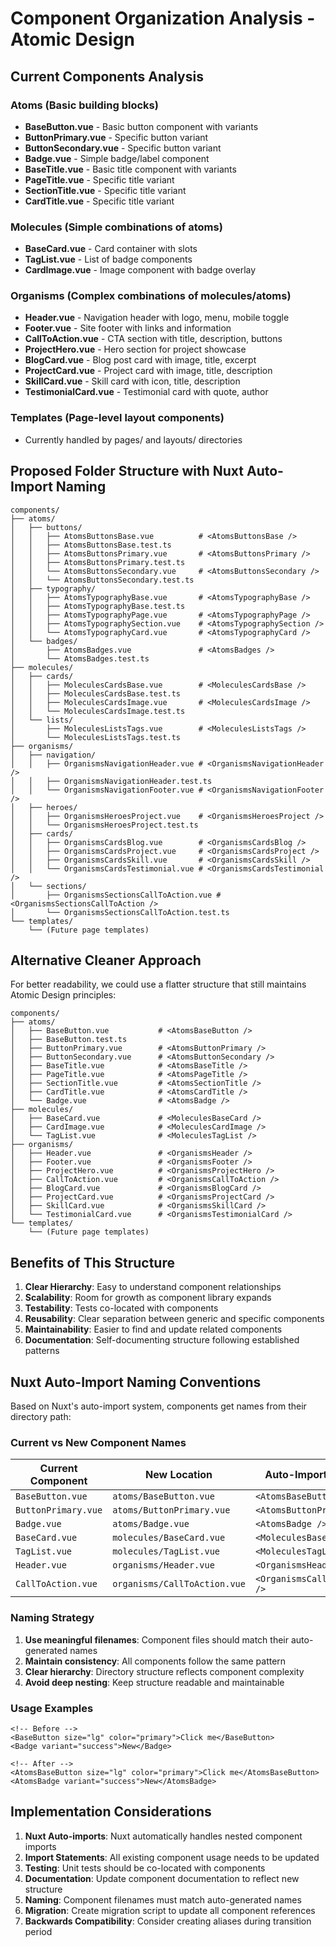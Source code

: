 # Component Organization Analysis - Atomic Design

## Current Components Analysis

### Atoms (Basic building blocks)
- **BaseButton.vue** - Basic button component with variants
- **ButtonPrimary.vue** - Specific button variant
- **ButtonSecondary.vue** - Specific button variant
- **Badge.vue** - Simple badge/label component
- **BaseTitle.vue** - Basic title component with variants
- **PageTitle.vue** - Specific title variant
- **SectionTitle.vue** - Specific title variant
- **CardTitle.vue** - Specific title variant

### Molecules (Simple combinations of atoms)
- **BaseCard.vue** - Card container with slots
- **TagList.vue** - List of badge components
- **CardImage.vue** - Image component with badge overlay

### Organisms (Complex combinations of molecules/atoms)
- **Header.vue** - Navigation header with logo, menu, mobile toggle
- **Footer.vue** - Site footer with links and information
- **CallToAction.vue** - CTA section with title, description, buttons
- **ProjectHero.vue** - Hero section for project showcase
- **BlogCard.vue** - Blog post card with image, title, excerpt
- **ProjectCard.vue** - Project card with image, title, description
- **SkillCard.vue** - Skill card with icon, title, description
- **TestimonialCard.vue** - Testimonial card with quote, author

### Templates (Page-level layout components)
- Currently handled by pages/ and layouts/ directories

## Proposed Folder Structure with Nuxt Auto-Import Naming

```
components/
├── atoms/
│   ├── buttons/
│   │   ├── AtomsButtonsBase.vue          # <AtomsButtonsBase />
│   │   ├── AtomsButtonsBase.test.ts
│   │   ├── AtomsButtonsPrimary.vue       # <AtomsButtonsPrimary />
│   │   ├── AtomsButtonsPrimary.test.ts
│   │   └── AtomsButtonsSecondary.vue     # <AtomsButtonsSecondary />
│   │   └── AtomsButtonsSecondary.test.ts
│   ├── typography/
│   │   ├── AtomsTypographyBase.vue       # <AtomsTypographyBase />
│   │   ├── AtomsTypographyBase.test.ts
│   │   ├── AtomsTypographyPage.vue       # <AtomsTypographyPage />
│   │   ├── AtomsTypographySection.vue    # <AtomsTypographySection />
│   │   └── AtomsTypographyCard.vue       # <AtomsTypographyCard />
│   └── badges/
│       ├── AtomsBadges.vue               # <AtomsBadges />
│       └── AtomsBadges.test.ts
├── molecules/
│   ├── cards/
│   │   ├── MoleculesCardsBase.vue        # <MoleculesCardsBase />
│   │   ├── MoleculesCardsBase.test.ts
│   │   ├── MoleculesCardsImage.vue       # <MoleculesCardsImage />
│   │   └── MoleculesCardsImage.test.ts
│   └── lists/
│       ├── MoleculesListsTags.vue        # <MoleculesListsTags />
│       └── MoleculesListsTags.test.ts
├── organisms/
│   ├── navigation/
│   │   ├── OrganismsNavigationHeader.vue # <OrganismsNavigationHeader />
│   │   ├── OrganismsNavigationHeader.test.ts
│   │   └── OrganismsNavigationFooter.vue # <OrganismsNavigationFooter />
│   ├── heroes/
│   │   ├── OrganismsHeroesProject.vue    # <OrganismsHeroesProject />
│   │   └── OrganismsHeroesProject.test.ts
│   ├── cards/
│   │   ├── OrganismsCardsBlog.vue        # <OrganismsCardsBlog />
│   │   ├── OrganismsCardsProject.vue     # <OrganismsCardsProject />
│   │   ├── OrganismsCardsSkill.vue       # <OrganismsCardsSkill />
│   │   └── OrganismsCardsTestimonial.vue # <OrganismsCardsTestimonial />
│   └── sections/
│       ├── OrganismsSectionsCallToAction.vue # <OrganismsSectionsCallToAction />
│       └── OrganismsSectionsCallToAction.test.ts
└── templates/
    └── (Future page templates)
```

## Alternative Cleaner Approach

For better readability, we could use a flatter structure that still maintains Atomic Design principles:

```
components/
├── atoms/
│   ├── BaseButton.vue           # <AtomsBaseButton />
│   ├── BaseButton.test.ts
│   ├── ButtonPrimary.vue        # <AtomsButtonPrimary />
│   ├── ButtonSecondary.vue      # <AtomsButtonSecondary />
│   ├── BaseTitle.vue            # <AtomsBaseTitle />
│   ├── PageTitle.vue            # <AtomsPageTitle />
│   ├── SectionTitle.vue         # <AtomsSectionTitle />
│   ├── CardTitle.vue            # <AtomsCardTitle />
│   └── Badge.vue                # <AtomsBadge />
├── molecules/
│   ├── BaseCard.vue             # <MoleculesBaseCard />
│   ├── CardImage.vue            # <MoleculesCardImage />
│   └── TagList.vue              # <MoleculesTagList />
├── organisms/
│   ├── Header.vue               # <OrganismsHeader />
│   ├── Footer.vue               # <OrganismsFooter />
│   ├── ProjectHero.vue          # <OrganismsProjectHero />
│   ├── CallToAction.vue         # <OrganismsCallToAction />
│   ├── BlogCard.vue             # <OrganismsBlogCard />
│   ├── ProjectCard.vue          # <OrganismsProjectCard />
│   ├── SkillCard.vue            # <OrganismsSkillCard />
│   └── TestimonialCard.vue      # <OrganismsTestimonialCard />
└── templates/
    └── (Future page templates)
```

## Benefits of This Structure

1. **Clear Hierarchy**: Easy to understand component relationships
2. **Scalability**: Room for growth as component library expands
3. **Testability**: Tests co-located with components
4. **Reusability**: Clear separation between generic and specific components
5. **Maintainability**: Easier to find and update related components
6. **Documentation**: Self-documenting structure following established patterns

## Nuxt Auto-Import Naming Conventions

Based on Nuxt's auto-import system, components get names from their directory path:

### Current vs New Component Names

| Current Component | New Location | Auto-Import Name |
|---|---|---|
| `BaseButton.vue` | `atoms/BaseButton.vue` | `<AtomsBaseButton />` |
| `ButtonPrimary.vue` | `atoms/ButtonPrimary.vue` | `<AtomsButtonPrimary />` |
| `Badge.vue` | `atoms/Badge.vue` | `<AtomsBadge />` |
| `BaseCard.vue` | `molecules/BaseCard.vue` | `<MoleculesBaseCard />` |
| `TagList.vue` | `molecules/TagList.vue` | `<MoleculesTagList />` |
| `Header.vue` | `organisms/Header.vue` | `<OrganismsHeader />` |
| `CallToAction.vue` | `organisms/CallToAction.vue` | `<OrganismsCallToAction />` |

### Naming Strategy

1. **Use meaningful filenames**: Component files should match their auto-generated names
2. **Maintain consistency**: All components follow the same pattern
3. **Clear hierarchy**: Directory structure reflects component complexity
4. **Avoid deep nesting**: Keep structure readable and maintainable

### Usage Examples

```vue
<!-- Before -->
<BaseButton size="lg" color="primary">Click me</BaseButton>
<Badge variant="success">New</Badge>

<!-- After -->
<AtomsBaseButton size="lg" color="primary">Click me</AtomsBaseButton>
<AtomsBadge variant="success">New</AtomsBadge>
```

## Implementation Considerations

1. **Nuxt Auto-imports**: Nuxt automatically handles nested component imports
2. **Import Statements**: All existing component usage needs to be updated
3. **Testing**: Unit tests should be co-located with components
4. **Documentation**: Update component documentation to reflect new structure
5. **Naming**: Component filenames must match auto-generated names
6. **Migration**: Create migration script to update all component references
7. **Backwards Compatibility**: Consider creating aliases during transition period